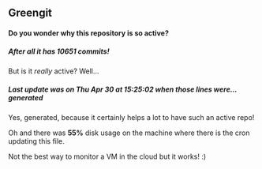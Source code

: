 ## Greengit

#### Do you wonder why this repository is so active?

##### After all it has 10651 commits!

But is it *really* active? Well...

##### Last update was on Thu Apr 30 at 15:25:02 when those lines were... generated

Yes, generated, because it certainly helps a lot to have such an active repo!

Oh and there was **55%** disk usage on the machine
where there is the cron updating this file.

Not the best way to monitor a VM in the cloud but it works! :)
